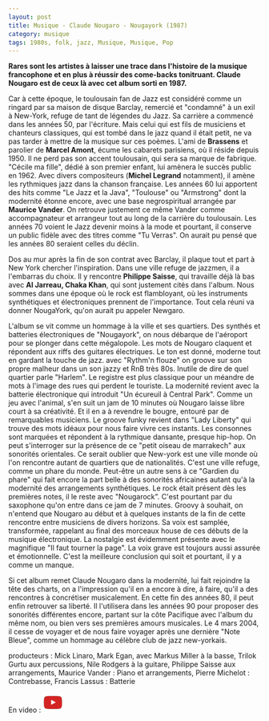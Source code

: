 ```yaml
---
layout: post
title: Musique - Claude Nougaro - Nougayork (1987)
category: musique
tags: 1980s, folk, jazz, Musique, Musique, Pop
---
```

**Rares sont les artistes à laisser une trace dans l'histoire de la musique francophone et en plus à réussir des come-backs tonitruant. Claude Nougaro est de ceux là avec cet album sorti en 1987.**

Car à cette époque, le toulousain fan de Jazz est considéré comme un ringard par sa maison de disque Barclay, remercié et "condamné" à un exil à New-York, refuge de tant de légendes du Jazz. Sa carrière a commencé dans les années 50, par l'écriture. Mais celui qui est fils de musiciens et chanteurs classiques, qui est tombé dans le jazz quand il était petit, ne va pas tarder à mettre de la musique sur ces poèmes. L'ami de **Brassens** et parolier de **Marcel Amont**, écume les cabarets parisiens, où il réside depuis 1950. Il ne perd pas son accent toulousain, qui sera sa marque de fabrique. "Cécile ma fille", dédié à son premier enfant, lui amènera le succès public en 1962. Avec divers compositeurs (**Michel Legrand** notamment), il amène les rythmiques jazz dans la chanson française. Les années 60 lui apportent des hits comme "Le Jazz et la Java", "Toulouse" ou "Armstrong" dont la modernité étonne encore, avec une base negrospiritual arrangée par **Maurice Vander**. On retrouve justement ce même Vander comme accompagnateur et arrangeur tout au long de la carrière du toulousain. Les années 70 voient le Jazz devenir moins à la mode et pourtant, il conserve un public fidèle avec des titres comme "Tu Verras". On aurait pu pensé que les années 80 seraient celles du déclin.

Dos au mur après la fin de son contrat avec Barclay, il plaque tout et part à New York chercher l'inspiration. Dans une ville refuge de jazzmen, il a l'embarras du choix. Il y rencontre **Philippe Saisse**, qui travaille déjà là bas avec **Al Jarreau, Chaka Khan**, qui sont justement cités dans l'album. Nous sommes dans une époque où le rock est flambloyant, où les instruments synthétiques et électroniques prennent de l'importance. Tout cela réuni va donner NougaYork, qu'on aurait pu appeler Newgaro.

L'album se vit comme un hommage à la ville et ses quartiers. Des synthés et batteries électroniques de "Nougayork", on nous débarque de l'aéroport pour se plonger dans cette mégalopole. Les mots de Nougaro claquent et répondent aux riffs des guitares électriques. Le ton est donné, moderne tout en gardant la touche de jazz. avec "Rythm'n flouze" on groove sur son propre malheur dans un son jazzy et RnB très 80s. Inutile de dire de quel quartier parle "Harlem". Le registre est plus classique pour un méandre de mots à l'image des rues qui perdent le touriste. La modernité revient avec la batterie électronique qui introduit "Un écureuil à Central Park". Comme un jeu avec l'animal, s'en suit un jam de 10 minutes où Nougaro laisse libre court à sa créativité. Et il en a à revendre le bougre, entouré par de remarquables musiciens. Le groove funky revient dans "Lady Liberty" qui trouve des mots idéaux pour nous faire vivre ces instants. Les consonnes sont marquées et répondent à la rythmique dansante, presque hip-hop. On peut s'interroger sur la présence de ce "petit oiseau de marrakech" aux sonorités orientales. Ce serait oublier que New-york est une ville monde où l'on rencontre autant de quartiers que de nationalités. C'est une ville refuge, comme un phare du monde. Peut-être un autre sens à ce "Gardien du phare" qui fait encore la part belle à des sonorités africaines autant qu'à la modernité des arrangements synthétiques. Le rock était présent dès les premières notes, il le reste avec "Nougarock". C'est pourtant par du saxophone qu'on entre dans ce jam de 7 minutes. Groovy à souhait, on n'entend que Nougaro au début et à quelques instants de la fin de cette rencontre entre musiciens de divers horizons. Sa voix est samplée, transformée, rappelant au final des morceaux house de ces débuts de la musique électronique. La nostalgie est évidemment présente avec le magnifique "Il faut tourner la page". La voix grave est toujours aussi assurée et émotionnelle. C'est la meilleure conclusion qui soit et pourtant, il y a comme un manque.

Si cet album remet Claude Nougaro dans la modernité, lui fait rejoindre la tête des charts, on a l'impression qu'il en a encore à dire, à faire, qu'il a des rencontres à concrétiser musicalement. En cette fin des années 80, il peut enfin retrouver sa liberté. Il l'utilisera dans les années 90 pour proposer des sonorités différentes encore, partant sur la côte Pacifique avec l'album du même nom, ou bien vers ses premières amours musicales. Le 4 mars 2004, il cesse de voyager et de nous faire voyager après une dernière "Note Bleue", comme un hommage au célèbre club de jazz new-yorkais.

producteurs : Mick Linaro, Mark Egan, avec Markus Miller à la basse, Trilok Gurtu aux percussions, Nile Rodgers à la guitare, Philippe Saisse aux arrangements, Maurice Vander : Piano et arrangements, Pierre Michelot : Contrebasse, Francis Lassus : Batterie

En video : [![video](/images/youtube.png)](https://www.youtube.com/watch?v=MoFqnbQtxVk)

